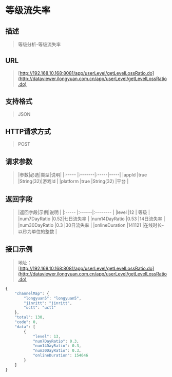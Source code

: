 # 等级流失率


## 描述
> 等级分析-等级流失率

## URL
> [http://192.168.10.168:8081/app/userLevel/getLevelLossRatio.do](http://dataviewer.ilongyuan.com.cn/app/userLevel/getLevelLossRatio.do)

## 支持格式
> JSON

## HTTP请求方式
> POST

## 请求参数
> |参数|必选|类型|说明|
|:-----  |:-------|:-----|-----|
|appId    |true    |String(32)|游戏Id |
|platform    |true    |String(32)   |平台 |

## 返回字段
> |返回字段|示例|说明            |
|:-----   |:------|:--------    |
|level |12 |   等级             |
|num7DayRatio |0.52|七日流失率   |
|num14DayRatio |0.53 |14日流失率 |
|num30DayRatio |0.3 |30日流失率  |
|onlineDuration |141121 |在线时长-以秒为单位的整数  |

## 接口示例
> 地址：[http://192.168.10.168:8081/app/userLevel/getLevelLossRatio.do](http://dataviewer.ilongyuan.com.cn/app/userLevel/getLevelLossRatio.do)
``` javascript
{
    "channelMap": {
        "longyuan5": "longyuan5",
        "jinritt": "jinritt",
        "uctt": "uctt"
    },
    "total": 130,
    "code": 0,
    "data": [
        {
            "level": 13,
            "num7DayRatio": 0.3,
            "num14DayRatio": 0.3,
            "num30DayRatio": 0.3，
            "onlineDuration": 154646
        }
    ]
}
```
